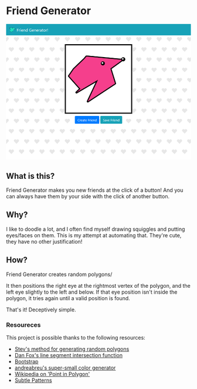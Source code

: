 # Friend Generator
![Friend Generator Cover Photo](assets/img/cover.png)

## What is this?
Friend Generator makes you new friends at the click of a button! And you can always have them by your side with the click of another button.

## Why?

I like to doodle a lot, and I often find myself drawing squiggles and putting eyes/faces on them. This is my attempt at automating that. They're cute, they have no other justification!

## How?

Friend Generator creates random polygons/

It then positions the right eye at the rightmost vertex of the polygon, and the left eye slightly to the left and below. If that eye position isn't inside the polygon, it tries again until a valid position is found.

That's it! Deceptively simple.

### Resoureces

This project is possible thanks to the following resources:

* [Stev's method for generating random polygons](https://observablehq.com/@tarte0/generate-random-simple-polygon)
* [Dan Fox's line segment intersection function](https://stackoverflow.com/questions/9043805/test-if-two-lines-intersect-javascript-function)
* [Bootstrap](https://getbootstrap.com/)
* [andreabreu's super-small color generator](https://gist.github.com/mucar/3898821#gistcomment-3011061)
* [Wikipedia on 'Point in Polygon'](https://en.wikipedia.org/wiki/Point_in_polygon)
* [Subtle Patterns](https://www.toptal.com/designers/subtlepatterns/)

